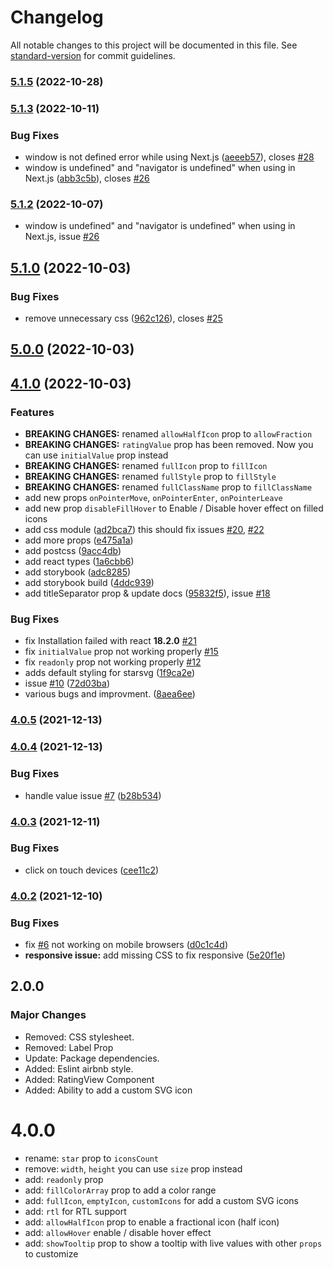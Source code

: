 # Changelog

All notable changes to this project will be documented in this file. See [standard-version](https://github.com/conventional-changelog/standard-version) for commit guidelines.

### [5.1.5](https://github.com/awran5/react-simple-star-rating/compare/v5.1.4...v5.1.5) (2022-10-28)

### [5.1.3](https://github.com/awran5/react-simple-star-rating/compare/v5.1.2...v5.1.3) (2022-10-11)


### Bug Fixes

* window is not defined error while using Next.js ([aeeeb57](https://github.com/awran5/react-simple-star-rating/commit/aeeeb577b87fb0b5d0ac8e8dfa2a9ceb64506f92)), closes [#28](https://github.com/awran5/react-simple-star-rating/issues/28)
* window is undefined" and "navigator is undefined" when using in Next.js ([abb3c5b](https://github.com/awran5/react-simple-star-rating/commit/abb3c5bcf566bee4ec07dfdab350fac93182b43b)), closes [#26](https://github.com/awran5/react-simple-star-rating/issues/26)

### [5.1.2](https://github.com/awran5/react-simple-star-rating/compare/v5.1.1...v5.1.2) (2022-10-07)

- window is undefined" and "navigator is undefined" when using in Next.js, issue [#26](https://github.com/awran5/react-simple-star-rating/issues/26)

## [5.1.0](https://github.com/awran5/react-simple-star-rating/compare/v5.0.0...v5.1.0) (2022-10-03)

### Bug Fixes

- remove unnecessary css ([962c126](https://github.com/awran5/react-simple-star-rating/commit/962c1267c9c41cfd5652e0362c7dcb25a47ff1de)), closes [#25](https://github.com/awran5/react-simple-star-rating/issues/25)

## [5.0.0](https://github.com/awran5/react-simple-star-rating/compare/v4.1.1...v5.0.0) (2022-10-03)

## [4.1.0](https://github.com/awran5/react-simple-star-rating/compare/v4.0.5...v4.1.0) (2022-10-03)

### Features

- **BREAKING CHANGES:** renamed `allowHalfIcon` prop to `allowFraction`
- **BREAKING CHANGES:** `ratingValue` prop has been removed. Now you can use `initialValue` prop instead
- **BREAKING CHANGES:** renamed `fullIcon` prop to `fillIcon`
- **BREAKING CHANGES:** renamed `fullStyle` prop to `fillStyle`
- **BREAKING CHANGES:** renamed `fullClassName` prop to `fillClassName`
- add new props `onPointerMove`, `onPointerEnter`, `onPointerLeave`
- add new prop `disableFillHover` to Enable / Disable hover effect on filled icons
- add css module ([ad2bca7](https://github.com/awran5/react-simple-star-rating/commit/ad2bca7968fbff86fdd3a212358534b4cb9be134)) this should fix issues [#20](https://github.com/awran5/react-simple-star-rating/issues/20), [#22](https://github.com/awran5/react-simple-star-rating/issues/22)
- add more props ([e475a1a](https://github.com/awran5/react-simple-star-rating/commit/e475a1aa4218847d404291be35de36ff0dd006ad))
- add postcss ([9acc4db](https://github.com/awran5/react-simple-star-rating/commit/9acc4db17341c95f2669cf3371a5077e4b58776f))
- add react types ([1a6cbb6](https://github.com/awran5/react-simple-star-rating/commit/1a6cbb6a7e506b962326920fe896fe391079d03b))
- add storybook ([adc8285](https://github.com/awran5/react-simple-star-rating/commit/adc8285f752df41ffe5c1a4a601decdc14a6b70b))
- add storybook build ([4ddc939](https://github.com/awran5/react-simple-star-rating/commit/4ddc939ab7dcb962c24e98d5676d18d740990bd5))
- add titleSeparator prop & update docs ([95832f5](https://github.com/awran5/react-simple-star-rating/commit/95832f551daba0ad67796deca5b3854f2a5e2bb5)), issue [#18](https://github.com/awran5/react-simple-star-rating/issues/18)

### Bug Fixes

- fix Installation failed with react **18.2.0** [#21](https://github.com/awran5/react-simple-star-rating/issues/21)
- fix `initialValue` prop not working properly [#15](https://github.com/awran5/react-simple-star-rating/issues/15)
- fix `readonly` prop not working properly [#12](https://github.com/awran5/react-simple-star-rating/issues/12)
- adds default styling for starsvg ([1f9ca2e](https://github.com/awran5/react-simple-star-rating/commit/1f9ca2e4b1524e699801da6c9ef1590d1a19a878))
- issue [#10](https://github.com/awran5/react-simple-star-rating/issues/10) ([72d03ba](https://github.com/awran5/react-simple-star-rating/commit/72d03ba8e0b5087fa03f6acc77c0b5e8295eb3c5))
- various bugs and improvment. ([8aea6ee](https://github.com/awran5/react-simple-star-rating/commit/8aea6ee806e52e1d01113114ab7462a6903bf47c))

### [4.0.5](https://github.com/awran5/react-simple-star-rating/compare/v4.0.4...v4.0.5) (2021-12-13)

### [4.0.4](https://github.com/awran5/react-simple-star-rating/compare/v4.0.3...v4.0.4) (2021-12-13)

### Bug Fixes

- handle value issue [#7](https://github.com/awran5/react-simple-star-rating/issues/7) ([b28b534](https://github.com/awran5/react-simple-star-rating/commit/b28b534ce6a55bf18ff38817f1bd59610769eb4b))

### [4.0.3](https://github.com/awran5/react-simple-star-rating/compare/v4.0.2...v4.0.3) (2021-12-11)

### Bug Fixes

- click on touch devices ([cee11c2](https://github.com/awran5/react-simple-star-rating/commit/cee11c2e7fa2e23d872395fbaa1dc9f527aa4591))

### [4.0.2](https://github.com/awran5/react-simple-star-rating/compare/v4.0.0...v4.0.2) (2021-12-10)

### Bug Fixes

- fix [#6](https://github.com/awran5/react-simple-star-rating/issues/6) not working on mobile browsers ([d0c1c4d](https://github.com/awran5/react-simple-star-rating/commit/d0c1c4d31fa2209215ccbc3b1dfb386d0a46e49a))
- **responsive issue:** add missing CSS to fix responsive ([5e20f1e](https://github.com/awran5/react-simple-star-rating/commit/5e20f1e78ea1480620b9ffc0303a3f646dfe3bcf))

## 2.0.0

### Major Changes

- Removed: CSS stylesheet.
- Removed: Label Prop
- Update: Package dependencies.
- Added: Eslint airbnb style.
- Added: RatingView Component
- Added: Ability to add a custom SVG icon

# 4.0.0

- rename: `star` prop to `iconsCount`
- remove: `width`, `height` you can use `size` prop instead
- add: `readonly` prop
- add: `fillColorArray` prop to add a color range
- add: `fullIcon`, `emptyIcon`, `customIcons` for add a custom SVG icons
- add: `rtl` for RTL support
- add: `allowHalfIcon` prop to enable a fractional icon (half icon)
- add: `allowHover` enable / disable hover effect
- add: `showTooltip` prop to show a tooltip with live values with other `props` to customize
